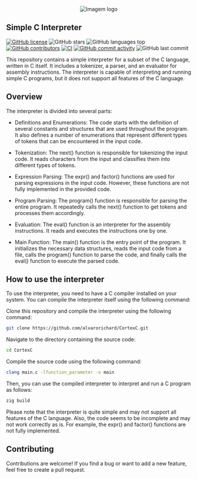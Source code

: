 <p align="center">
  <img src="https://github.com/alvarorichard/CortexC/assets/102667323/d1573ebf-6627-468f-b4c6-db3d7c8a62e7" alt="Imagem logo" />
</p>

## Simple C Interpreter

[![GitHub license](https://img.shields.io/github/license/alvarorichard/CortexC)](alvarorichard/CortexC/blob/master/LICENSE)
![GitHub stars](https://img.shields.io/github/stars/alvarorichard/CortexC)
![GitHub languages top](https://img.shields.io/github/languages/top/alvarorichard/CortexC)
[![GitHub contributors](https://img.shields.io/github/contributors/alvarorichard/CortexC)](https://github.com/alvarorichard/CortexC/graphs/contributors)
[![CI](https://github.com/vitorcarvalho67/TSLibraryAPI/workflows/CI/badge.svg)](https://github.com/alvarorichard/CortexC/actions)
[![GitHub commit activity](https://img.shields.io/github/commit-activity/m/alvarorichard/CortexC)](https://github.com/alvarorichard/CortexC/commit/main)
![GitHub last commit](https://img.shields.io/github/last-commit/alvarorichard/CortexC)

This repository contains a simple interpreter for a subset of the C language, written in C itself. It includes a tokenizer, a parser, and an evaluator for assembly instructions. The interpreter is capable of interpreting and running simple C programs, but it does not support all features of the C language.

## Overview 
The interpreter is divided into several parts:

* Definitions and Enumerations: The code starts with the definition of several constants and structures that are used throughout the program. It also defines a number of enumerations that represent different types of tokens that can be encountered in the input code.

* Tokenization: The next() function is responsible for tokenizing the input code. It reads characters from the input and classifies them into different types of tokens.

* Expression Parsing: The expr() and factor() functions are used for parsing expressions in the input code. However, these functions are not fully implemented in the provided code.

* Program Parsing: The program() function is responsible for parsing the entire program. It repeatedly calls the next() function to get tokens and processes them accordingly.

* Evaluation: The eval() function is an interpreter for the assembly instructions. It reads and executes the instructions one by one.

* Main Function: The main() function is the entry point of the program. It initializes the necessary data structures, reads the input code from a file, calls the program() function to parse the code, and finally calls the eval() function to execute the parsed code.

## How to use the interpreter

To use the interpreter, you need to have a C compiler installed on your system. You can compile the interpreter itself using the following command:

Clone this repository and compile the interpreter using the following command:
```bash
git clone https://github.com/alvarorichard/CortexC.git
```

Navigate to the directory containing the source code:
```bash
cd CortexC
```

Compile the source code using the following command:
```bash
clang main.c -lfunction_parameter -o main
```

Then, you can use the compiled interpreter to interpret and run a C program as follows:
```bash
zig build
```

Please note that the interpreter is quite simple and may not support all features of the C language. Also, the code seems to be incomplete and may not work correctly as is. For example, the expr() and factor() functions are not fully implemented.

## Contributing

Contributions are welcome! If you find a bug or want to add a new feature, feel free to create a pull request.
